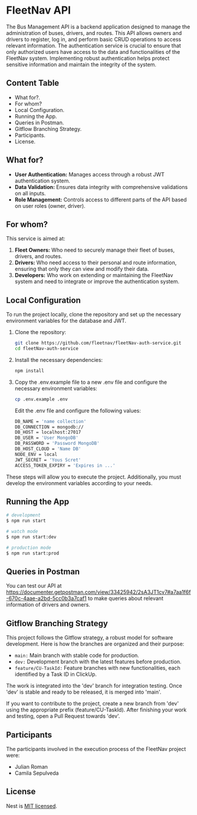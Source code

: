 
# **FleetNav API**

The Bus Management API is a backend application designed to manage the administration of buses, drivers, and routes. This API allows owners and drivers to register, log in, and perform basic CRUD operations to access relevant information. The authentication service is crucial to ensure that only authorized users have access to the data and functionalities of the FleetNav system. Implementing robust authentication helps protect sensitive information and maintain the integrity of the system.


## Content Table

* What for?.
* For whom?
* Local Configuration.
* Running the App.
* Queries in Postman.
* Gitflow Branching Strategy.
* Participants.
* License.


## What for?

* **User Authentication:** Manages access through a robust JWT authentication system.
* **Data Validation:** Ensures data integrity with comprehensive validations on all inputs.
* **Role Management:** Controls access to different parts of the API based on user roles (owner, driver).


## For whom?

This service is aimed at:

1. **Fleet Owners:** Who need to securely manage their fleet of buses, drivers, and routes.
2. **Drivers:** Who need access to their personal and route information, ensuring that only they can view and modify their data.
3. **Developers:** Who work on extending or maintaining the FleetNav system and need to integrate or improve the authentication system.


## Local Configuration

To run the project locally, clone the repository and set up the necessary environment variables for the database and JWT.

1. Clone the repository:

    ``` bash
    git clone https://github.com/fleetnav/fleetNav-auth-service.git
    cd fleetNav-auth-service
    ```

2. Install the necessary dependencies:

    ``` bash
    npm install
    ```

3. Copy the .env.example file to a new .env file and configure the necessary environment variables:

    ``` bash
    cp .env.example .env    
    ```

    Edit the .env file and configure the following values:

    ``` bash
    DB_NAME = 'name collection'
    DB_CONNECTION = mongodb://
    DB_HOST = localhost:27017
    DB_USER = 'User MongoDB'
    DB_PASSWORD = 'Password MongoDB' 
    DB_HOST_CLOUD = 'Name DB'
    NODE_ENV = local
    JWT_SECRET = 'Yous Scret'
    ACCESS_TOKEN_EXPIRY = 'Expires in ...'
    ```

These steps will allow you to execute the project. Additionally, you must develop the environment variables according to your needs.

## Running the App

```bash
# development
$ npm run start

# watch mode
$ npm run start:dev

# production mode
$ npm run start:prod
```

## Queries in Postman

You can test our API at https://documenter.getpostman.com/view/33425942/2sA3JT1cv7#a7aa1f6f-670c-4aae-a2bd-5cc0b3a7caf1 
to make queries about relevant information of drivers and owners.


## Gitflow Branching Strategy

This project follows the Gitflow strategy, a robust model for software development. Here is how the branches are organized and their purpose:

* `main:` Main branch with stable code for production. 
* `dev:` Development branch with the latest features before production. 
* `feature/CU-TaskId:` Feature branches with new functionalities, each identified by a Task ID in ClickUp.

The work is integrated into the 'dev' branch for integration testing. Once 'dev' is stable and ready to be released, it is merged into 'main'.

If you want to contribute to the project, create a new branch from 'dev' using the appropriate prefix (feature/CU-TaskId). After finishing your work and testing, open a Pull Request towards 'dev'.


## Participants

The participants involved in the execution process of the FleetNav project were:

* Julian Roman
* Camila Sepulveda


## License

Nest is [MIT licensed](LICENSE).
